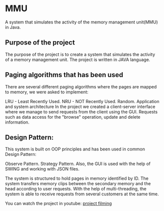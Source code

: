 
# MMU
A system that simulates the activity of the memory management unit(MMU) in Java.

## Purpose of the project
The purpose of the project is to create a system that simulates the activity of a memory management unit. The project is written in JAVA language.

## Paging algorithms that has been used
There are several different paging algorithms where the pages are mapped to memory, we were asked to implement:

LRU - Least Recently Used.
NRU - NOT Recently Used.
Random.
Application and system architecture
In the project we created a client-server interface where we manage to send requests from the client using the GUI. Requests such as data access for the "browse" operation, update and delete information.

## Design Pattern:
This system is built on OOP principles and has been used in common Design Pattern:

Observe Pattern.
Strategy Pattern.
Also, the GUI is used with the help of SWING and working with JSON files.

The system is structured to hold pages in memory identified by ID. The system transfers memory clips between the secondary memory and the head according to user requests. With the help of multi-threading, the system is able to receive requests from several customers at the same time.

You can watch the project in youtube: [project filming](https://youtu.be/dP4_8O0B-k4)

